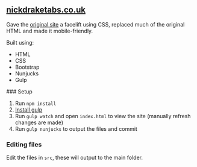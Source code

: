 ## [nickdraketabs.co.uk](https://leoreeves.github.io/projects/nickdraketabs.co.uk)

Gave the [original site](http://nickdraketabs.co.uk/) a facelift using CSS, replaced much of the original HTML and made it mobile-friendly.

Built using:

- HTML
- CSS
- Bootstrap
- Nunjucks
- Gulp

### Setup

1. Run `npm install`
2. [Install gulp](https://gulpjs.com/docs/en/getting-started/quick-start/)
3. Run `gulp watch` and open `index.html` to view the site (manually refresh changes are made)
4. Run `gulp nunjucks` to output the files and commit

### Editing files

Edit the files in `src`, these will output to the main folder.